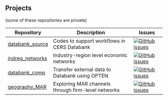 ## Projects
(some of these repositories are private)

| Repository | Description | Issues |
|---|---| -- |
| [databank_source](https://github.com/ANET-econ-networks/databank_source) | Codes to support workflows in CERS Databank | [![GitHub issues](https://img.shields.io/github/issues/{ANET-econ-networks}/{databank_source})](https://github.com/ANET-econ-networks/databank_source/issues) |
| [indreg_networks](https://github.com/ANET-econ-networks/indreg_networks) | Industry-region level economic networks | [![GitHub issues](https://img.shields.io/github/issues/{ANET-econ-networks}/{indreg_networks})](https://github.com/ANET-econ-networks/indreg_networks/issues) |
| [databank_comp](https://github.com/ANET-econ-networks/databank_comp) | Transfer external data to Databank using OPTEN | [![GitHub issues](https://img.shields.io/github/issues/{ANET-econ-networks}/{databank_comp})](https://github.com/ANET-econ-databank_comp/issues) |
| [geography_MAR](https://github.com/ANET-econ-networks/geography_MAR) | Exploring MAR channels through firm-level networks | [![GitHub issues](https://img.shields.io/github/issues/{ANET-econ-networks}/{geography_MAR})](https://github.com/ANET-econ-networks/geography_MAR/issues) |

